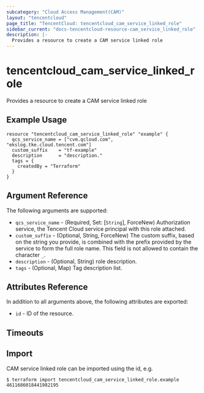 ```yaml
---
subcategory: "Cloud Access Management(CAM)"
layout: "tencentcloud"
page_title: "TencentCloud: tencentcloud_cam_service_linked_role"
sidebar_current: "docs-tencentcloud-resource-cam_service_linked_role"
description: |-
  Provides a resource to create a CAM service linked role
---
```


# tencentcloud_cam_service_linked_role

Provides a resource to create a CAM service linked role

## Example Usage

```hcl
resource "tencentcloud_cam_service_linked_role" "example" {
  qcs_service_name = ["cvm.qcloud.com", "ekslog.tke.cloud.tencent.com"]
  custom_suffix    = "tf-example"
  description      = "description."
  tags = {
    createdBy = "Terraform"
  }
}
```

## Argument Reference

The following arguments are supported:

* `qcs_service_name` - (Required, Set: [`String`], ForceNew) Authorization service, the Tencent Cloud service principal with this role attached.
* `custom_suffix` - (Optional, String, ForceNew) The custom suffix, based on the string you provide, is combined with the prefix provided by the service to form the full role name. This field is not allowed to contain the character `_`.
* `description` - (Optional, String) role description.
* `tags` - (Optional, Map) Tag description list.

## Attributes Reference

In addition to all arguments above, the following attributes are exported:

* `id` - ID of the resource.



## Timeouts

<no value>


## Import

CAM service linked role can be imported using the id, e.g.

```
$ terraform import tencentcloud_cam_service_linked_role.example 4611686018441982195
```

